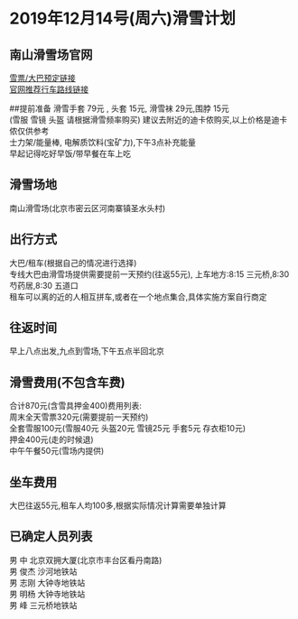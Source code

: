 #  2019年12月14号(周六)滑雪计划
## 南山滑雪场官网
<a href="http://www.nanshanski.com/Price/book?cms_catalog_id1=0a87d76eb634d6f82731f43d25fef98d&cms_catalog_id2=22531206f0741185760230d091129f32">雪票/大巴预定链接</a>  
<a href="http://www.nanshanski.com/Nszx/xqy/cms_article_id/56/cms_catalog_id1/13259b0263f582d6e2c911bd415e9f3e/cms_catalog_id2/1"> 官网推荐行车路线链接</a>  

##提前准备 
滑雪手套 79元 , 头套 15元, 滑雪袜 29元,围脖 15元   
(雪服 雪镜 头盔 请根据滑雪频率购买) 建议去附近的迪卡侬购买,以上价格是迪卡侬仅供参考  
士力架/能量棒, 电解质饮料(宝矿力),下午3点补充能量  
早起记得吃好早饭/带早餐在车上吃  
## 滑雪场地 
南山滑雪场(北京市密云区河南寨镇圣水头村)  
## 出行方式 
大巴/租车(根据自己的情况进行选择)   
专线大巴由滑雪场提供需要提前一天预约(往返55元), 上车地方:8:15 三元桥,8:30 芍药居,8:30 五道口   
租车可以离的近的人相互拼车,或者在一个地点集合,具体实施方案自行商定   
## 往返时间
早上八点出发,九点到雪场,下午五点半回北京 
## 滑雪费用(不包含车费)
合计870元(含雪具押金400)费用列表:   
周末全天雪票320元(需要提前一天预约)   
全套雪服100元(雪服40元 头盔20元 雪镜25元 手套5元 存衣柜10元)   
押金400元(走的时候退)    
中午午餐50元(雪场内提供)   
## 坐车费用
大巴往返55元,租车人均100多,根据实际情况计算需要单独计算 
## 已确定人员列表 
男 中    北京双拥大厦(北京市丰台区看丹南路)    
男 俊杰  沙河地铁站    
男 志刚  大钟寺地铁站   
男 明杨  大钟寺地铁站   
男 峰    三元桥地铁站    



